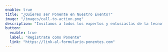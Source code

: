 ```yaml
---
enable: true
title: "¿Quieres ser Ponente en Nuestro Evento?"
image: "/images/call-to-action.png"
description: "Invitamos a todos los expertos y entusiastas de la tecnología libre a compartir sus conocimientos y experiencias en nuestro evento académico. Esta es una oportunidad única para destacar en la comunidad y contribuir al desarrollo de la tecnología libre."
button:
  enable: true
  label: "Regístrate como Ponente"
  link: "https://link-al-formulario-ponentes.com"
---
```


